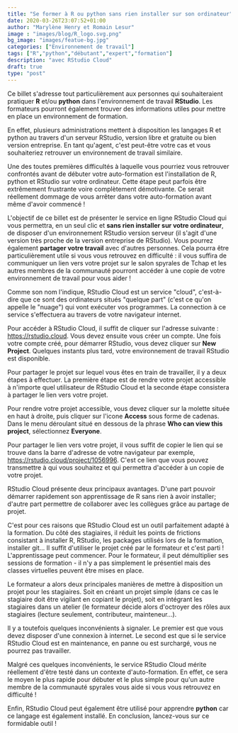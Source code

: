 ```yaml
---
title: "Se former à R ou python sans rien installer sur son ordinateur"
date: 2020-03-26T23:07:52+01:00
author: "Marylène Henry et Romain Lesur"
image : "images/blog/R_logo.svg.png"
bg_image: "images/featue-bg.jpg"
categories: ["Environnement de travail"]
tags: ["R","python","débutant","expert","formation"]
description: "avec RStudio Cloud"
draft: true
type: "post"
---
```


Ce billet s'adresse tout particulièrement aux personnes qui souhaiteraient
pratiquer **R** et/ou **python** dans l'environnement de travail **RStudio**.
Les formateurs pourront également trouver des informations utiles pour mettre
en place un environnement de formation.

En effet, plusieurs administrations mettent à disposition les langages R et
python au travers d'un serveur RStudio, version libre et gratuite ou bien
version entreprise. En tant qu'agent, c'est peut-être votre cas et vous
souhaiteriez retrouver un environnement de travail similaire.

Une des toutes premières difficultés à laquelle vous pourriez vous retrouver
confrontés avant de débuter votre auto-formation est l'installation de R,
python et RStudio sur votre ordinateur. Cette étape peut parfois être
extrêmement frustrante voire complètement démotivante. Ce serait réellement
dommage de vous arrêter dans votre auto-formation avant même d'avoir commencé !

L'objectif de ce billet est de présenter le service en ligne RStudio Cloud qui
vous permettra, en un seul clic et **sans rien installer sur votre
ordinateur**, de disposer d'un environnement RStudio version serveur (il s'agit
d'une version très proche de la version entreprise de RStudio). Vous pourrez
également **partager votre travail** avec d'autres personnes. Cela pourra être
particulièrement utile si vous vous retrouvez en difficulté : il vous suffira
de communiquer un lien vers votre projet sur le salon spyrales de Tchap et les
autres membres de la communauté pourront accéder à une copie de votre
environnement de travail pour vous aider !

Comme son nom l'indique, RStudio Cloud est un service "cloud", c'est-à-dire que
ce sont des ordinateurs situés "quelque part" (c'est ce qu'on appelle le
"nuage") qui vont exécuter vos programmes. La connection à ce service
s'effectuera au travers de votre navigateur internet.

Pour accéder à RStudio Cloud, il suffit de cliquer sur l'adresse suivante :
<https://rstudio.cloud>. Vous devez ensuite vous créer un compte. Une fois
votre compte créé, pour démarrer RStudio, vous devez cliquer sur **New
Project**. Quelques instants plus tard, votre environnement de travail RStudio
est disponible.

Pour partager le projet sur lequel vous êtes en train de travailler, il y a
deux étapes à effectuer. La première étape est de rendre votre projet
accessible à n'importe quel utilisateur de RStudio Cloud et la seconde étape
consistera à partager le lien vers votre projet.

Pour rendre votre projet accessible, vous devez cliquer sur la molette située
en haut à droite, puis cliquer sur l'icone **Access** sous forme de cadenas.
Dans le menu déroulant situé en dessous de la phrase **Who can view this
project**, sélectionnez **Everyone**.

Pour partager le lien vers votre projet, il vous suffit de copier le lien qui
se trouve dans la barre d'adresse de votre navigateur par exemple,
<https://rstudio.cloud/project/1056996>. C'est ce lien que vous pouvez
transmettre à qui vous souhaitez et qui permettra d'accéder à un copie de votre
projet.

RStudio Cloud présente deux principaux avantages. D'une part pouvoir démarrer rapidement
son apprentissage de R sans rien à avoir installer; d'autre part permettre de collaborer avec
les collègues grâce au partage de projet.

C'est pour ces raisons que RStudio Cloud est un outil parfaitement adapté à la formation.
Du côté des stagiaires, il réduit les points de frictions consistant à installer R, RStudio,
les packages utilisés lors de la formation, installer git...
Il suffit d'utiliser le projet créé par le formateur et c'est parti ! L'apprentissage peut commencer.
Pour le formateur, il peut démultiplier ses sessions de formation - il n'y a pas simplement
le présentiel mais des classes virtuelles peuvent être mises en place.

Le formateur a alors deux principales manières de mettre à disposition un projet pour les stagiaires.
Soit en créant un projet simple (dans ce cas le stagiaire doit être vigilant en copiant le projet), 
soit en intégrant les stagiaires dans un atelier (le formateur décide alors d'octroyer des rôles aux 
stagiaires (lecture seulement, contributeur, mainteneur…).

Il y a toutefois quelques inconvénients à signaler. Le premier est que vous
devez disposer d'une connexion à internet. Le second est que si le service
RStudio Cloud est en maintenance, en panne ou est surchargé, vous ne pourrez
pas travailler.

Malgré ces quelques inconvénients, le service RStudio Cloud mérite réellement
d'être testé dans un contexte d'auto-formation. En effet, ce sera le moyen le
plus rapide pour débuter et le plus simple pour qu'un autre membre de la
communauté spyrales vous aide si vous vous retrouvez en difficulté !

Enfin, RStudio Cloud peut également être utilisé pour apprendre **python** car
ce langage est également installé. En conclusion, lancez-vous sur ce formidable outil !
